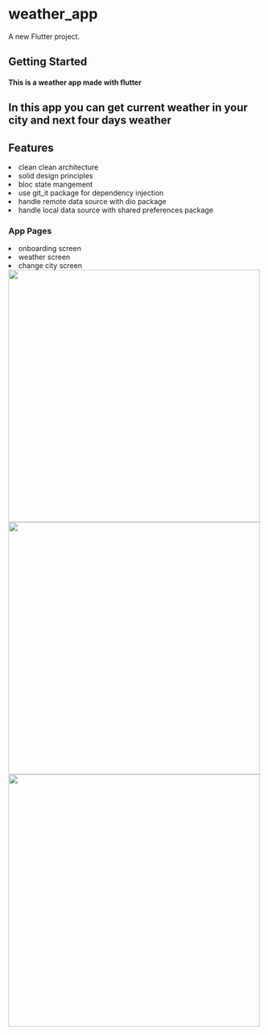 # weather_app

A new Flutter project.

## Getting Started

#### This is a weather app made with flutter 

## In this app you can get current weather in your city and next four days weather 

## Features

<li/>clean clean architecture
<li/>solid design principles
<li/>bloc state mangement
<li>use git_it package for dependency injection
<li>handle remote data source with dio package
<li>handle local data source with shared preferences package


### App Pages
  
<li>onboarding screen
<li>weather screen
<li>change city screen

<div>
  <img src="https://user-images.githubusercontent.com/32137323/190085555-fb88d663-5555-4963-98b2-d04a89ff597b.jpg" width="500">
  <img src="https://user-images.githubusercontent.com/32137323/190085555-fb88d663-5555-4963-98b2-d04a89ff597b.jpg"  width="500">
  <img src="https://user-images.githubusercontent.com/32137323/190203706-3890c403-5c26-4a54-a439-61318d6ff5d3.jpg"  width="500">
</div>

